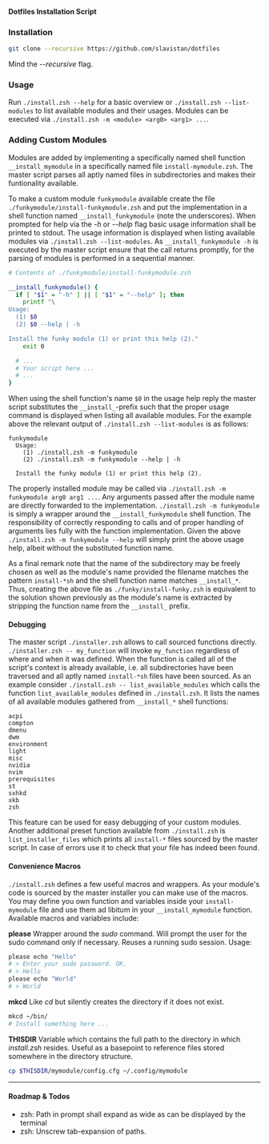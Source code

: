 **Dotfiles Installation Script**

### Installation

```sh
git clone --recursive https://github.com/slavistan/dotfiles
```

Mind the *--recursive* flag.

### Usage

Run `./install.zsh --help` for a basic overview or
`./install.zsh --list-modules` to list available modules and their usages.
Modules can be executed via `./install.zsh -m <module> <arg0> <arg1> ...`.

### Adding Custom Modules

Modules are added by implementing a specifically named shell function
`__install_mymodule` in a specifically named file `install-mymodule.zsh`. The
master script parses all aptly named files in subdirectories and makes their
funtionality available.

To make a custom module `funkymodule` available create the file
`./funkymodule/install-funkymodule.zsh` and put the implementation in a shell
function named `__install_funkymodule` (note the underscores). When prompted for
help via the *-h* or *--help* flag basic usage information shall be printed to
stdout. The usage information is displayed when listing available modules via
`./install.zsh --list-modules`. As `__install_funkymodule -h` is executed by the
master script ensure that the call returns promptly, for the parsing of modules
is performed in a sequential manner.

```sh
# Contents of ./funkymodule/install-funkymodule.zsh

__install_funkymodule() {
  if [ "$1" = "-h" ] || [ "$1" = "--help" ]; then
    printf "\
Usage:
  (1) $0
  (2) $0 --help | -h

Install the funky module (1) or print this help (2)."
    exit 0

  # ...
  # Your script here ...
  # ...
}
```

When using the shell function's name `$0` in the usage help reply the master
script substitutes the `__install_`-prefix such that the proper usage command is
displayed when listing all available modules. For the example above the relevant
output of `./install.zsh --list-modules` is as follows:

```
funkymodule
  Usage:
    (1) ./install.zsh -m funkymodule
    (2) ./install.zsh -m funkymodule --help | -h

  Install the funky module (1) or print this help (2).
```

The properly installed module may be called via `./install.zsh -m funkymodule
arg0 arg1 ...`. Any arguments passed after the module name are directly
forwarded to the implementation. `./install.zsh -m funkymodule` is simply
a wrapper around the `__install_funkymodule` shell function. The responsibility
of correctly responding to calls and of proper handling of arguments lies fully
with the function implementation. Given the above `./install.zsh -m funkymodule
--help` will simply print the above usage help, albeit without the substituted
function name.

As a final remark note that the name of the subdirectory may be freely chosen as
well as the module's name provided the filename matches the pattern
`install-*sh` and the shell function name matches `__install_*`. Thus, creating
the above file as `./funky/install-funky.zsh` is equivalent to the solution
shown previously as the module's name is extracted by stripping the function name
from the `__install_` prefix.

#### Debugging

The master script `./installer.zsh` allows to call sourced functions directly.
`./installer.zsh -- my_function` will invoke `my_function` regardless of where
and when it was defined. When the function is called all of the script's context
is already available, i.e. all subdirectories have been traversed and all aptly
named `install-*sh` files have been sourced. As an example consider
`./install.zsh -- list_available_modules` which calls the function
`list_available_modules` defined in `./install.zsh`. It lists the names of all
available modules gathered from `__install_*` shell functions:

```
acpi
compton
dmenu
dwm
environment
light
misc
nvidia
nvim
prerequisites
st
sxhkd
xkb
zsh
```

This feature can be used for easy debugging of your custom modules. Another
additional preset function available from `./install.zsh` is
`list_installer_files` which prints all `install-*` files sourced by the master
script. In case of errors use it to check that your file has indeed been found.

#### Convenience Macros

`./install.zsh` defines a few useful macros and wrappers. As your module's code
is sourced by the master installer you can make use of the macros. You may
define you own function and variables inside your `install-mymodule` file and
use them ad libitum in your `__install_mymodule` function. Available macros
and variables include:

**please** Wrapper around the *sudo* command. Will prompt the user for the sudo
command only if necessary. Reuses a running sudo session. Usage:

```sh
please echo "Hello"
# > Enter your sudo password. OK.
# > Hello
please echo "World"
# > World
```

**mkcd** Like *cd* but silently creates the directory if it does not exist.

```sh
mkcd ~/bin/
# Install something here ...
```

**THISDIR** Variable which contains the full path to the directory in which
*install.zsh* resides. Useful as a basepoint to reference files stored
somewhere in the directory structure.

```sh
cp $THISDIR/mymodule/config.cfg ~/.config/mymodule
```

---

#### Roadmap & Todos

- zsh: Path in prompt shall expand as wide as can be displayed by the terminal
- zsh: Unscrew tab-expansion of paths.
